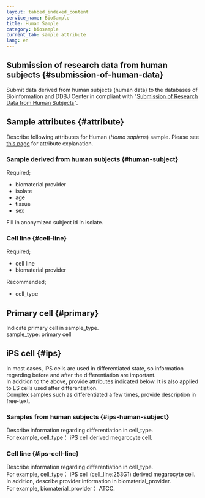 ```yaml
---
layout: tabbed_indexed_content
service_name: BioSample
title: Human Sample
category: biosample
current_tab: sample attribute
lang: en
---
```


## Submission of research data from human subjects {#submission-of-human-data}

Submit data derived from human subjects (human data) to the databases of Bioinformation and DDBJ Center in compliant with "[Submission of Research Data from Human Subjects](/policies-e.html#submission-of-human-data)".

## Sample attributes {#attribute}

Describe following attributes for Human (*Homo sapiens*) sample. Please see [this page](/biosample/attribute-e.html?all=all) for attribute explanation.  

### Sample derived from human subjects {#human-subject}

Required;
- biomaterial provider
- isolate
- age
- tissue
- sex

Fill in anonymized subject id in isolate.

### Cell line {#cell-line}

Required;
- cell line 
- biomaterial provider

Recommended;
- cell_type

## Primary cell {#primary}

Indicate primary cell in sample_type.    
sample_type: primary cell

## iPS cell {#ips}

In most cases, iPS cells are used in differentiated state, so information regarding before and after the differentiation are important.  
In addition to the above, provide attributes indicated below. It is also applied to ES cells used after differentiation.  
Complex samples such as differentiated a few times, provide description in free-text.

### Samples from human subjects {#ips-human-subject}

Describe information regarding differentiation in cell_type.    
For example, cell_type： iPS cell derived megarocyte cell.

### Cell line {#ips-cell-line}

Describe information regarding differentiation in cell_type.    
For example, cell_type： iPS cell (cell_line:253G1) derived megarocyte cell.    
In addition, describe provider information in biomaterial_provider.    
For example, biomaterial_provider： ATCC.







